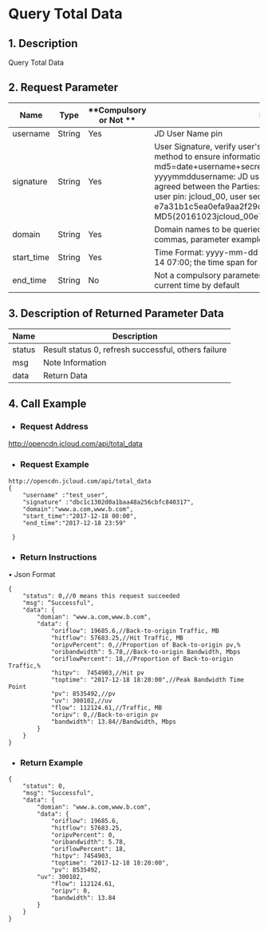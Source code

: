 # **Query Total Data**

## **1. Description**

Query Total Data

## **2. Request Parameter**

| **Name**   | **Type** | **Compulsory or Not ** | **Description**                                                     |
| ---------- | -------- | ------------ | ------------------------------------------------------------ |
| username   | String   | Yes           | JD User Name pin                                                |
| signature  | String   | Yes           | User Signature, verify user's identity information through md5 method to ensure information security.  md5=date+username+secret key SecretKey date: format is yyyymmddusername: JD user name pin secret key: example agreed between the Parties: such as current date 2016-10-23, user pin: jcloud_00, user secret key SecretKey: e7a31b1c5ea0efa9aa2f29c6559f7d61, then the signature is MD5(20161023jcloud_00e7a31b1c5ea0efa9aa2f29c6559f7d61) |
| domain     | String   | Yes           | Domain names to be queried, separate multiple domain names by commas, parameter example "www.a.com,www.b.com" |
| start_time | String   | Yes           | Time Format: yyyy-mm-dd hh:mi Reference Example 2016-12-14 07:00; the time span for query cannot be greater than 7 days  |
| end_time   | String   | No           | Not a compulsory parameter; if no parameter is uploaded, it is current time by default                             |


## **3. Description of Returned Parameter Data**

| **Name** | **Description**                       |
| -------- | ------------------------------ |
| status   | Result status 0, refresh successful, others failure|
| msg      | Note Information                       |
| data     | Return Data                       |


## **4. Call Example**

- ### **Request Address**

http://opencdn.jcloud.com/api/total_data

- ### **Request Example**

```
http://opencdn.jcloud.com/api/total_data
{
    "username" :"test_user",
    "signature" :"dbc1c1302d0a1baa48a256cbfc840317",
    "domain":"www.a.com,www.b.com",
    "start_time":"2017-12-18 00:00",
    "end_time":"2017-12-18 23:59"
   
 }
```

- ### **Return Instructions**

•        Json Format

```
{
    "status": 0,//0 means this request succeeded
    "msg": “Successful",
    "data": {
        "domian": "www.a.com,www.b.com",
        "data": {
            "oriflow": 19685.6,//Back-to-origin Traffic, MB
            "hitflow": 57683.25,//Hit Traffic, MB
            "oripvPercent": 0,//Proportion of Back-to-origin pv,%
            "oribandwidth": 5.78,//Back-to-origin Bandwidth, Mbps
            "oriflowPercent": 18,//Proportion of Back-to-origin Traffic,%
            "hitpv":  7454903,//Hit pv
            "toptime": "2017-12-18 18:20:00",//Peak Bandwidth Time Point
            "pv": 8535492,//pv
            "uv": 300102,//uv
            "flow": 112124.61,//Traffic, MB
            "oripv": 0,//Back-to-origin pv
            "bandwidth": 13.84//Bandwidth, Mbps
        }
    }
}
```

- ### **Return Example**

```
{
    "status": 0,
    "msg": "Successful",
    "data": {
        "domian": "www.a.com,www.b.com",
        "data": {
            "oriflow": 19685.6,
            "hitflow": 57683.25,
            "oripvPercent": 0,
            "oribandwidth": 5.78,
            "oriflowPercent": 18,
            "hitpv": 7454903,
            "toptime": "2017-12-18 18:20:00",
            "pv": 8535492,
        "uv": 300102,
            "flow": 112124.61,
            "oripv": 0,
            "bandwidth": 13.84
        }
    }
}
```
